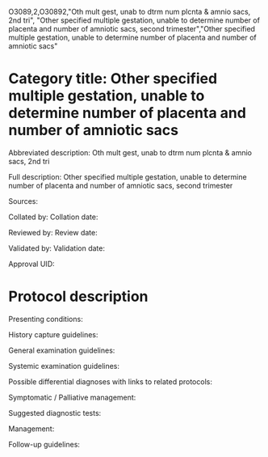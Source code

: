 O3089,2,O30892,"Oth mult gest, unab to dtrm num plcnta & amnio sacs, 2nd tri", "Other specified multiple gestation, unable to determine number of placenta and number of amniotic sacs, second trimester","Other specified multiple gestation, unable to determine number of placenta and number of amniotic sacs"
# Category title: Other specified multiple gestation, unable to determine number of placenta and number of amniotic sacs

Abbreviated description: Oth mult gest, unab to dtrm num plcnta & amnio sacs, 2nd tri

Full description: Other specified multiple gestation, unable to determine number of placenta and number of amniotic sacs, second trimester

Sources:

Collated by:
Collation date:

Reviewed by:
Review date:

Validated by:
Validation date:

Approval UID:

# Protocol description

Presenting conditions:

History capture guidelines:

General examination guidelines:

Systemic examination guidelines:

Possible differential diagnoses with links to related protocols:

Symptomatic / Palliative management:

Suggested diagnostic tests:

Management:

Follow-up guidelines:
